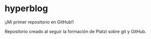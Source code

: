 # hyperblog
¡¡Mi primer repositorio en GitHub!!

Repositorio creado al seguir la formación de Platzi sobre git y GitHub.
